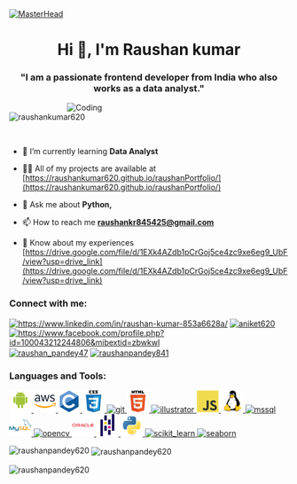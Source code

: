 <a href="https://rishavchanda.io">
  <img src="https://miro.medium.com/v2/resize:fit:679/0*tD5kEC2JYcKHH0zO.gif" alt="MasterHead" width="1200" height="300">
</a>
<h1 align="center">Hi 👋, I'm Raushan kumar</h1>
<h3 align="center">"I am a passionate frontend developer from India who also works as a data analyst."</h3>
<img align="right" alt="Coding" width="400" src="https://i.pinimg.com/originals/9c/18/fd/9c18fda9d8c4cf51e8bb2ac13e02dc93.gif">


<p align="left"> <img src="https://komarev.com/ghpvc/?username=raushankumar620&label=Profile%20views&color=0e75b6&style=flat" alt="raushankumar620" /> </p>

<p align="left"> <a href="https://twitter.com/" target="blank"><img src="https://img.shields.io/twitter/follow/?logo=twitter&style=for-the-badge" alt="" /></a> </p>

- 🌱 I’m currently learning **Data Analyst**

- 👨‍💻 All of my projects are available at [https://raushankumar620.github.io/raushanPortfolio/](https://raushankumar620.github.io/raushanPortfolio/)

- 💬 Ask me about **Python,**

- 📫 How to reach me **raushankr845425@gmail.com**

- 📄 Know about my experiences [https://drive.google.com/file/d/1EXk4AZdb1pCrGoj5ce4zc9xe6eg9_UbF/view?usp=drive_link](https://drive.google.com/file/d/1EXk4AZdb1pCrGoj5ce4zc9xe6eg9_UbF/view?usp=drive_link)

<h3 align="left">Connect with me:</h3>
<p align="left">
<a href="https://linkedin.com/in/https://www.linkedin.com/in/raushan-kumar-853a6628a/" target="blank"><img align="center" src="https://raw.githubusercontent.com/rahuldkjain/github-profile-readme-generator/master/src/images/icons/Social/linked-in-alt.svg" alt="https://www.linkedin.com/in/raushan-kumar-853a6628a/" height="30" width="40" /></a>
<a href="https://kaggle.com/aniket620" target="blank"><img align="center" src="https://raw.githubusercontent.com/rahuldkjain/github-profile-readme-generator/master/src/images/icons/Social/kaggle.svg" alt="aniket620" height="30" width="40" /></a>
<a href="https://fb.com/https://www.facebook.com/profile.php?id=100043212244806&mibextid=zbwkwl" target="blank"><img align="center" src="https://raw.githubusercontent.com/rahuldkjain/github-profile-readme-generator/master/src/images/icons/Social/facebook.svg" alt="https://www.facebook.com/profile.php?id=100043212244806&mibextid=zbwkwl" height="30" width="40" /></a>
<a href="https://instagram.com/raushan_pandey47" target="blank"><img align="center" src="https://raw.githubusercontent.com/rahuldkjain/github-profile-readme-generator/master/src/images/icons/Social/instagram.svg" alt="raushan_pandey47" height="30" width="40" /></a>
<a href="https://www.hackerrank.com/raushanpandey841" target="blank"><img align="center" src="https://raw.githubusercontent.com/rahuldkjain/github-profile-readme-generator/master/src/images/icons/Social/hackerrank.svg" alt="raushanpandey841" height="30" width="40" /></a>
</p>

<h3 align="left">Languages and Tools:</h3>
<p align="left"> <a href="https://developer.android.com" target="_blank" rel="noreferrer"> <img src="https://raw.githubusercontent.com/devicons/devicon/master/icons/android/android-original-wordmark.svg" alt="android" width="40" height="40"/> </a> <a href="https://aws.amazon.com" target="_blank" rel="noreferrer"> <img src="https://raw.githubusercontent.com/devicons/devicon/master/icons/amazonwebservices/amazonwebservices-original-wordmark.svg" alt="aws" width="40" height="40"/> </a> <a href="https://www.cprogramming.com/" target="_blank" rel="noreferrer"> <img src="https://raw.githubusercontent.com/devicons/devicon/master/icons/c/c-original.svg" alt="c" width="40" height="40"/> </a> <a href="https://www.w3schools.com/css/" target="_blank" rel="noreferrer"> <img src="https://raw.githubusercontent.com/devicons/devicon/master/icons/css3/css3-original-wordmark.svg" alt="css3" width="40" height="40"/> </a> <a href="https://git-scm.com/" target="_blank" rel="noreferrer"> <img src="https://www.vectorlogo.zone/logos/git-scm/git-scm-icon.svg" alt="git" width="40" height="40"/> </a> <a href="https://www.w3.org/html/" target="_blank" rel="noreferrer"> <img src="https://raw.githubusercontent.com/devicons/devicon/master/icons/html5/html5-original-wordmark.svg" alt="html5" width="40" height="40"/> </a> <a href="https://www.adobe.com/in/products/illustrator.html" target="_blank" rel="noreferrer"> <img src="https://www.vectorlogo.zone/logos/adobe_illustrator/adobe_illustrator-icon.svg" alt="illustrator" width="40" height="40"/> </a> <a href="https://developer.mozilla.org/en-US/docs/Web/JavaScript" target="_blank" rel="noreferrer"> <img src="https://raw.githubusercontent.com/devicons/devicon/master/icons/javascript/javascript-original.svg" alt="javascript" width="40" height="40"/> </a> <a href="https://www.linux.org/" target="_blank" rel="noreferrer"> <img src="https://raw.githubusercontent.com/devicons/devicon/master/icons/linux/linux-original.svg" alt="linux" width="40" height="40"/> </a> <a href="https://www.microsoft.com/en-us/sql-server" target="_blank" rel="noreferrer"> <img src="https://www.svgrepo.com/show/303229/microsoft-sql-server-logo.svg" alt="mssql" width="40" height="40"/> </a> <a href="https://www.mysql.com/" target="_blank" rel="noreferrer"> <img src="https://raw.githubusercontent.com/devicons/devicon/master/icons/mysql/mysql-original-wordmark.svg" alt="mysql" width="40" height="40"/> </a> <a href="https://opencv.org/" target="_blank" rel="noreferrer"> <img src="https://www.vectorlogo.zone/logos/opencv/opencv-icon.svg" alt="opencv" width="40" height="40"/> </a> <a href="https://www.oracle.com/" target="_blank" rel="noreferrer"> <img src="https://raw.githubusercontent.com/devicons/devicon/master/icons/oracle/oracle-original.svg" alt="oracle" width="40" height="40"/> </a> <a href="https://pandas.pydata.org/" target="_blank" rel="noreferrer"> <img src="https://raw.githubusercontent.com/devicons/devicon/2ae2a900d2f041da66e950e4d48052658d850630/icons/pandas/pandas-original.svg" alt="pandas" width="40" height="40"/> </a> <a href="https://www.python.org" target="_blank" rel="noreferrer"> <img src="https://raw.githubusercontent.com/devicons/devicon/master/icons/python/python-original.svg" alt="python" width="40" height="40"/> </a> <a href="https://scikit-learn.org/" target="_blank" rel="noreferrer"> <img src="https://upload.wikimedia.org/wikipedia/commons/0/05/Scikit_learn_logo_small.svg" alt="scikit_learn" width="40" height="40"/> </a> <a href="https://seaborn.pydata.org/" target="_blank" rel="noreferrer"> <img src="https://seaborn.pydata.org/_images/logo-mark-lightbg.svg" alt="seaborn" width="40" height="40"/> </a> </p>

<p><img align="left" src="https://github-readme-stats.vercel.app/api/top-langs?username=raushanpandey620&show_icons=true&locale=en&layout=compact" alt="raushanpandey620" /></p>

<p>&nbsp;<img align="center" src="https://github-readme-stats.vercel.app/api?username=raushanpandey620&show_icons=true&locale=en" alt="raushanpandey620" /></p>

<p><img align="center" src="https://github-readme-streak-stats.herokuapp.com/?user=raushanpandey620&" alt="raushanpandey620" /></p>
